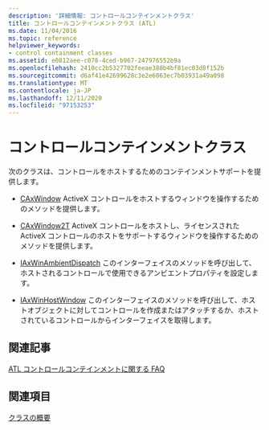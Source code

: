 ```yaml
---
description: '詳細情報: コントロールコンテインメントクラス'
title: コントロールコンテインメントクラス (ATL)
ms.date: 11/04/2016
ms.topic: reference
helpviewer_keywords:
- control containment classes
ms.assetid: e0812aee-c078-4ced-b967-247976552b9a
ms.openlocfilehash: 2410cc2b5327702feeae380b4bf81ec03d8f152b
ms.sourcegitcommit: d6af41e42699628c3e2e6063ec7b03931a49a098
ms.translationtype: MT
ms.contentlocale: ja-JP
ms.lasthandoff: 12/11/2020
ms.locfileid: "97153253"
---
```

# <a name="control-containment-classes"></a>コントロールコンテインメントクラス

次のクラスは、コントロールをホストするためのコンテインメントサポートを提供します。

- [CAxWindow](../atl/reference/caxwindow-class.md) ActiveX コントロールをホストするウィンドウを操作するためのメソッドを提供します。

- [CAxWindow2T](../atl/reference/caxwindow2t-class.md) ActiveX コントロールをホストし、ライセンスされた ActiveX コントロールのホストをサポートするウィンドウを操作するためのメソッドを提供します。

- [IAxWinAmbientDispatch](../atl/reference/iaxwinambientdispatch-interface.md) このインターフェイスのメソッドを呼び出して、ホストされるコントロールで使用できるアンビエントプロパティを設定します。

- [IAxWinHostWindow](../atl/reference/iaxwinhostwindow-interface.md) このインターフェイスのメソッドを呼び出して、ホストオブジェクトに対してコントロールを作成またはアタッチするか、ホストされているコントロールからインターフェイスを取得します。

## <a name="related-articles"></a>関連記事

[ATL コントロールコンテインメントに関する FAQ](../atl/atl-control-containment-faq.md)

## <a name="see-also"></a>関連項目

[クラスの概要](../atl/atl-class-overview.md)
